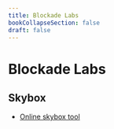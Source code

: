 ```yaml
---
title: Blockade Labs
bookCollapseSection: false
draft: false
---
```


# Blockade Labs

## Skybox

- [Online skybox tool](https://skybox.blockadelabs.com/)